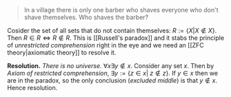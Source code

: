 > In a village there is only one barber who shaves everyone who don't shave themselves. Who shaves the barber?

Cosider the set of all sets that do not contain themselves: $R:=\{X|X\notin X\}$. Then $R \in R \Leftrightarrow R\notin R$. This is [[Russell's paradox]] and it stabs the principle of *unrestricted comprehension* right in the eye and we need an [[ZFC theory|axiomatic theory]] to resolve it.

**Resolution.** *There is no universe.* $\forall x \exists y\notin x$.
	Consider any set $x$. Then by *Axiom of restricted comprehension*, $\exists y:=\{z\in x| \ z\notin z\}$. If $y\in x$ then we are in the paradox, so the only conclusion (*excluded middle*) is that $y\notin x$. Hence resolution.